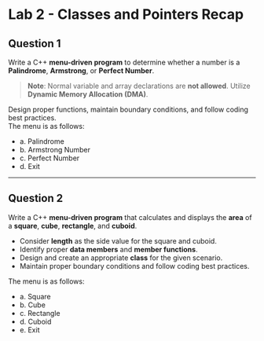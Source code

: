 # Lab 2 - Classes and Pointers Recap

## Question 1

Write a C++ **menu-driven program** to determine whether a number is a **Palindrome**, **Armstrong**, or **Perfect Number**.  
> **Note**: Normal variable and array declarations are **not allowed**. Utilize **Dynamic Memory Allocation (DMA)**.  

Design proper functions, maintain boundary conditions, and follow coding best practices.  
The menu is as follows:

- a. Palindrome  
- b. Armstrong Number  
- c. Perfect Number  
- d. Exit  

---

## Question 2

Write a C++ **menu-driven program** that calculates and displays the **area** of a **square**, **cube**, **rectangle**, and **cuboid**.  
- Consider **length** as the side value for the square and cuboid.  
- Identify proper **data members** and **member functions**.  
- Design and create an appropriate **class** for the given scenario.  
- Maintain proper boundary conditions and follow coding best practices.

The menu is as follows:

- a. Square  
- b. Cube  
- c. Rectangle  
- d. Cuboid  
- e. Exit
